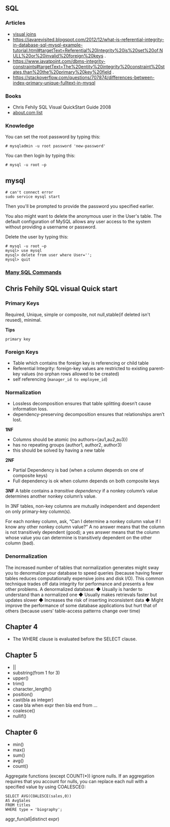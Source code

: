## SQL

### Articles

* [visual joins](http://www.codinghorror.com/blog/2007/10/a-visual-explanation-of-sql-joins.html)
* https://javarevisited.blogspot.com/2012/12/what-is-referential-integrity-in-database-sql-mysql-example-tutorial.html#targetText=Referential%20Integrity%20is%20set%20of,NULL%20or%20invalid%20foreign%20keys
  .
* https://www.javatpoint.com/dbms-integrity-constraints#targetText=The%20entity%20integrity%20constraint%20states,than%20the%20primary%20key%20field
  .
* https://stackoverflow.com/questions/707874/differences-between-index-primary-unique-fulltext-in-mysql

### Books

* Chris Fehily SQL Visual QuickStart Guide 2008
* [about.com list](http://databases.about.com/od/reviews/tp/sqlbooks.htm)

### Knowledge

You can set the root password by typing this:

```
# mysqladmin -u root password 'new-password'
```

You can then login by typing this:

```
# mysql -u root –p
```

## mysql

```
# can't connect error 
sudo service mysql start
```

Then you'll be prompted to provide the password you specified earlier.

You also might want to delete the anonymous user in the User's table. The default configuration of MySQL allows any user
access to the system without providing a username or password.

Delete the user by typing this:

```
# mysql -u root –p
mysql> use mysql
mysql> delete from user where User='';
mysql> quit
```

### [Many SQL Commands](http://www.pantz.org/software/mysql/mysqlcommands.html)

## Chris Fehily SQL visual Quick start

### Primary Keys

Required, Unique, simple or composite, not null,stable(if deleted isn't reused), minimal.

**Tips**

```
primary key
```

### Foreign Keys

* Table which contains the foreign key is referencing or child table
* Referential Integrity: foreign-key values are restricted to existing parent-key values (no orphan rows allowed to be
  created)
* self referencing (`manager_id to employee_id`)

### Normalization

* Lossless decomposition ensures that table splitting doesn’t cause information loss.
* dependency-preserving decomposition ensures that relationships aren’t lost.

**1NF**

* Columns should be atomic (no authors={au1,au2,au3})
* has no repeating groups (author1, author2, author3)
* this should be solved by having a new table

**2NF**

* Partial Dependency is bad (when a column depends on one of composite keys)
* Full dependency is ok when column depends on both composite keys

**3NF**
A table contains a *transitive dependency* if a nonkey column’s value determines another nonkey column’s value.

In 3NF tables, non-key columns are mutually independent and dependent on only primary-key column(s).

For each nonkey column, ask, “Can I determine a nonkey column value if I know any other nonkey column value?” A no
answer means that the column is not transitively dependent (good); a yes answer means that the column whose value you
can determine is transitively dependent on the other column (bad).

### Denormalization

The increased number of tables that normalization generates might sway you to denormalize your database to speed
queries (because having fewer tables reduces computationally expensive joins and disk I/O). This common technique trades
off data integrity for performance and presents a few other problems. A denormalized database:
◆ Usually is harder to understand than a normalized one ◆ Usually makes retrievals faster but updates slower ◆ Increases
the risk of inserting inconsistent data ◆ Might improve the performance of some database applications but hurt that of
others (because users’ table-access patterns change over time)

## Chapter 4

* The WHERE clause is evaluated before the SELECT clause.

## Chapter 5

* ||
* substring(from 1 for 3)
* upper()
* trim()
* character_length()
* position()
* cast(bla as integer)
* case bla when expr then bla end from ...
* coalesce()
* nullif()

## Chapter 6

* min()
* max()
* sum()
* avg()
* count()

Aggregate functions (except COUNT(*)) ignore nulls. If an aggregation requires that you account for nulls, you can
replace each null with a specified value by using COALESCE():

```
SELECT AVG(COALESCE(sales,0))
AS AvgSales
FROM titles
WHERE type = 'biography';
```

aggr_fun(all|distinct expr)






